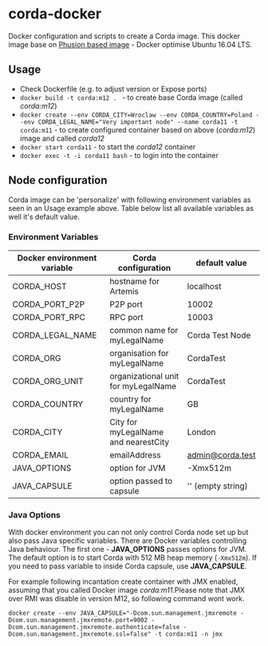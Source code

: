 # corda-docker
Docker configuration and scripts to create a Corda image. This docker image base on [Phusion based image](https://github.com/phusion/baseimage-docker) - Docker optimise Ubuntu 16.04 LTS.


## Usage

* Check Dockerfile (e.g. to adjust version or Expose ports)
* `docker build -t corda:m12 . ` - to create base Corda image (called _corda:m12_)
* `docker create --env CORDA_CITY=Wroclaw --env CORDA_COUNTRY=Poland --env CORDA_LEGAL_NAME="Very important node" --name corda11 -t corda:m11` - to create configured container based on above (_corda:m12_) image and called _corda12_
* `docker start corda11` - to start the _corda12_ container
* `docker exec -t -i corda11 bash` - to login into the container


## Node configuration
Corda image can be 'personalize' with following environment variables as seen in an Usage example above. Table below list all available variables as well it's default value.


### Environment Variables

Docker environment variable | Corda configuration | default value
--- | --- | ---
CORDA_HOST | hostname for Artemis |  localhost
CORDA_PORT_P2P | P2P port |10002
CORDA_PORT_RPC | RPC port |10003
CORDA_LEGAL_NAME | common name for myLegalName| Corda Test Node
CORDA_ORG | organisation  for myLegalName | CordaTest
CORDA_ORG_UNIT | organizational unit for myLegalName | CordaTest
CORDA_COUNTRY | country for myLegalName | GB
CORDA_CITY | City for myLegalName and nearestCity | London
CORDA_EMAIL | emailAddress | admin@corda.test
JAVA_OPTIONS | option for JVM | -Xmx512m
JAVA_CAPSULE | option passed to capsule | '' (empty string)

### Java Options

With docker environment you can not only control Corda node set up but also pass Java specific variables. There are Docker variables controlling Java behaviour. The first one - **JAVA_OPTIONS** passes options for JVM. The default option is to start Corda with 512 MB heap memory (`-Xmx512m`). If you need to pass variable to inside Corda capsule, use **JAVA_CAPSULE**.

For example following incantation create container with JMX enabled, assuming that you called Docker image _corda:m11_.Please note that JMX over RMI was disable in version M12, so following command wont work.

```docker create --env JAVA_CAPSULE="-Dcom.sun.management.jmxremote -Dcom.sun.management.jmxremote.port=9002 -Dcom.sun.management.jmxremote.authenticate=false -Dcom.sun.management.jmxremote.ssl=false" -t corda:m11 -n jmx```
